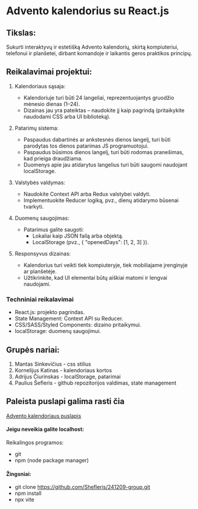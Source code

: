 # Advento kalendorius su React.js
## Tikslas:
Sukurti interaktyvų ir estetišką Advento kalendorių, skirtą kompiuteriui, telefonui ir planšetei, dirbant komandoje ir laikantis geros praktikos principų.

## Reikalavimai projektui:
1. Kalendoriaus sąsaja:
    - Kalendoriuje turi būti 24 langeliai, reprezentuojantys gruodžio mėnesio dienas (1–24).
    - Dizainas jau yra pateiktas – naudokite jį kaip pagrindą (pritaikykite naudodami CSS arba UI biblioteką).

2. Patarimų sistema:
    - Paspaudus dabartinės ar ankstesnės dienos langelį, turi būti parodytas tos dienos patarimas JS programuotojui.
    - Paspaudus būsimos dienos langelį, turi būti rodomas pranešimas, kad prieiga draudžiama.
    - Duomenys apie jau atidarytus langelius turi būti saugomi naudojant localStorage.

3. Valstybės valdymas:
    - Naudokite Context API arba Redux valstybei valdyti.
    - Implementuokite Reducer logiką, pvz., dienų atidarymo būsenai tvarkyti.

4. Duomenų saugojimas:
    - Patarimus galite saugoti:
        - Lokaliai kaip JSON failą arba objektą.
        - LocalStorage (pvz., { "openedDays": [1, 2, 3] }).

5. Responsyvus dizainas:
    - Kalendorius turi veikti tiek kompiuteryje, tiek mobiliajame įrenginyje ar planšetėje.
    - Užtikrinkite, kad UI elementai būtų aiškiai matomi ir lengvai naudojami.

### Techniniai reikalavimai
- React.js: projekto pagrindas.
- State Management: Context API su Reducer.
- CSS/SASS/Styled Components: dizaino pritaikymui.
- localStorage: duomenų saugojimui.

## Grupės nariai:
1. Mantas Sinkevičius - css stilius
2. Kornelijus Katinas - kalendoriaus kortos
3. Adrijus Čiurinskas - localStorage, patarimai
4. Paulius Šefleris - github repozitorijos valdimas, state management

## Paleista puslapi galima rasti čia
[Advento kalendoriaus puslapis](https://github.com/Shefleris/241209-group)


#### Jeigu neveikia galite localhost:
Reikalingos programos:
- git
- npm (node package manager)

#### Žingsniai:
- git clone https://github.com/Shefleris/241209-group.git
- npm install
- npx vite